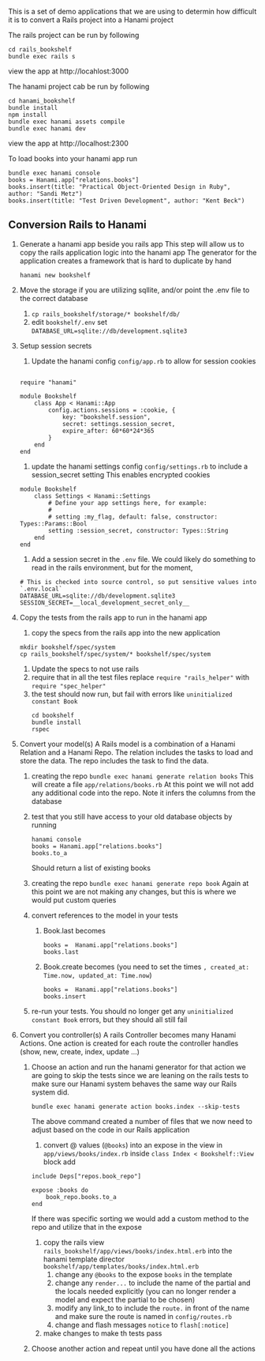 This is a set of demo applications that we are using to determin how difficult it is to convert a Rails project into a Hanami project

The rails project can be run by following
```
cd rails_bookshelf
bundle exec rails s
```
view the app at http://locahlost:3000

The hanami project cab be run by following
```
cd hanami_bookshelf
bundle install
npm install
bundle exec hanami assets compile
bundle exec hanami dev
```
view the app at http://localhost:2300

To load books into your hanami app run
```
bundle exec hanami console
books = Hanami.app["relations.books"]
books.insert(title: "Practical Object-Oriented Design in Ruby", author: "Sandi Metz")
books.insert(title: "Test Driven Development", author: "Kent Beck")
```

## Conversion Rails to Hanami

1. Generate a hanami app beside you rails app 
   This step will allow us to copy the rails application logic into the hanami app
   The generator for the application creates a framework that is hard to duplicate by hand
   ```
   hanami new bookshelf
   ```

1. Move the storage if you are utilizing sqllite, and/or point the .env file to the correct database
   1. `cp rails_bookshelf/storage/* bookshelf/db/`
   1. edit `bookshelf/.env` set `DATABASE_URL=sqlite://db/development.sqlite3`

1. Setup session secrets
    1. Update the hanami config `config/app.rb` to allow for session cookies
    ```

    require "hanami"

    module Bookshelf
        class App < Hanami::App
            config.actions.sessions = :cookie, {
                key: "bookshelf.session",
                secret: settings.session_secret,
                expire_after: 60*60*24*365
            }
        end
    end
    ```

    1. update the hanami settings config `config/settings.rb` to include a session_secret setting
    This enables encrypted cookies
    ```
    module Bookshelf
        class Settings < Hanami::Settings
            # Define your app settings here, for example:
            #
            # setting :my_flag, default: false, constructor: Types::Params::Bool
            setting :session_secret, constructor: Types::String
        end
    end
    ```
    1. Add a session secret in the `.env` file. We could likely do something to read in the rails environment, but for the moment, 
      ```
      # This is checked into source control, so put sensitive values into `.env.local`
      DATABASE_URL=sqlite://db/development.sqlite3
      SESSION_SECRET=__local_development_secret_only__
      ```
1. Copy the tests from the rails app to run in the hanami app
    1. copy the specs from the rails app into the new application
    ```
    mkdir bookshelf/spec/system
    cp rails_bookshelf/spec/system/* bookshelf/spec/system
    ```

    1. Update the specs to not use rails
    1. require that in all the test files
        replace `require "rails_helper"` with `require "spec_helper"` 
    1. the test should now run, but fail with errors like `uninitialized constant Book`
       ```
       cd bookshelf
       bundle install
       rspec
       ```
1. Convert your model(s)
  A Rails model is a combination of a Hanami Relation and a Hanami Repo.  The relation includes the tasks to load and store the data.  The repo includes the task to find the data.
   1. creating the repo `bundle exec hanami generate relation books`
     This will create a file `app/relations/books.rb`
     At this point we will not add any additional code into the repo.  Note it infers the columns from the database

     1. test that you still have access to your old database objects by running
        ```
        hanami console
        books = Hanami.app["relations.books"]
        books.to_a
        ```
        Should return a list of existing books
   1. creating the repo `bundle exec hanami generate repo book`
       Again at this point we are not making any changes, but this is where we would put custom queries
   1. convert references to the model in your tests
      1. Book.last becomes
         ```
         books =  Hanami.app["relations.books"]
         books.last
         ```
      1. Book.create becomes (you need to set the times `, created_at: Time.now, updated_at: Time.now`)
         ```
         books =  Hanami.app["relations.books"]
         books.insert
         ```
   1. re-run your tests.  You should no longer get any `uninitialized constant Book` errors, but they should all still fail
1. Convert you controller(s)
   A rails Controller becomes many Hanami Actions.  One action is created for each route the controller handles (show, new, create, index, update ...)
   1. Choose an action and run the hanami generator for that action
      we are going to skip the tests since we are leaning on the rails tests to make sure our Hanami system behaves the same way our Rails system did.
      ```
      bundle exec hanami generate action books.index --skip-tests
      ```
      The above command created a number of files that we now need to adjust based on the code in our Rails application

      1. convert @ values (`@books`) into an expose in the view
        in `app/views/books/index.rb` inside `class Index < Bookshelf::View` block add           
        ``` 
        include Deps["repos.book_repo"]

        expose :books do
            book_repo.books.to_a
        end
        ```
        If there was specific sorting we would add a custom method to the repo and utilize that in the expose
      1. copy the rails view `rails_bookshelf/app/views/books/index.html.erb` into the hanami template director `bookshelf/app/templates/books/index.html.erb`
         1. change any `@books` to the expose `books` in the template
         1. change any `render...` to include the name of the partial and the locals needed explicitly (you can no longer render a model and expect the partial to be chosen)
         1. modify any link_to to include the `route.` in front of the name and make sure the route is named in `config/routes.rb`
         1. change and flash messages `notice` to `flash[:notice]`
      1. make changes to make th tests pass
   1. Choose another action and repeat until you have done all the actions


